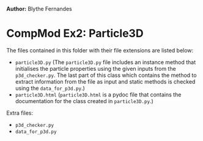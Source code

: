 **Author:** Blythe Fernandes

# CompMod Ex2: Particle3D

The files contained in this folder with their file extensions are listed below:
- `particle3D.py` (The `particle3D.py` file includes an instance method that initialises the particle properties using the given inputs from the `p3d_checker.py`. The last part of this class which contains the method to extract information from the file as input and static methods is checked using the `data_for_p3d.py`.)
- `particle3D.html` (`particle3D.html` is a pydoc file that contains the documentation for the class created in `particle3D.py`.)

Extra files:
- `p3d_checker.py`
- `data_for_p3d.py`